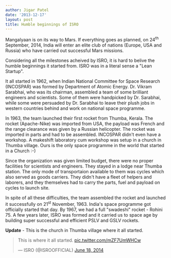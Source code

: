 ```yaml
---
author: Jigar Patel
date: '2013-12-17'
layout: post
title: Humble beginnings of ISRO
---
```


Mangalyaan is on its way to Mars. If everything goes as planned, on
24<sup>th</sup> September, 2014, India will enter an elite club of
nations (Europe, USA and Russia) who have carried out successful Mars missions.

Considering all the milestones acheived by ISRO, it is hard to belive
the humble beginnings it started from. ISRO was in a literal sense a
"Lean Startup".

It all started in 1962, when Indian National Committee for Space
Research (INCOSPAR) was formed by Department of Atomic Energy. Dr.
Vikram Sarabhai, who was its chairman, assembled a team of some
brilliant engineers and scientists. Some of them were handpicked by Dr.
Sarabhai, while some were persuaded by Dr. Sarabhai to leave their plush
jobs in western countries behind and work on national space programme.

In 1963, the team launched their first rocket from Thumba, Kerala. The rocket (Apache-Nike) was
imported from USA, the payload was French and the range clearance was
given by a Russian helicopter. The rocket was imported in parts and had
to be assembled. INCOSPAR didn't even have a workshop. A makeshift
laboratory cum workshop was setup in a church in Thumba village. Ours is
the only space programme in the world that started in a Church :-)

Since the organization was given limited budget, there were no proper
facilities for scientists and engineers. They stayed in a lodge near
Thumba station. The only mode of transportaion available to them was
cycles which also served as goods carriers. They didn't have a fleet of
helpers and laborers, and they themselves had to carry the parts, fuel and payload on cycles to launch site.

In spite of all these difficulties, the team assembled the rocket and
launched it successfully on 21<sup>st</sup> November, 1963. India's
space programme got officially started that day. By 1967, we had a full
"swadeshi" rocket - Rohini 75. A few years later, ISRO was formed and it
carried us to space age by building super successful and efficient PSLV
and GSLV rockets.

**Update** - This is the church in Thumba village where it all started.

<blockquote class="twitter-tweet" lang="en"><p>This is where it all
started. <a
href="http://t.co/mZF7UmWHCw">pic.twitter.com/mZF7UmWHCw</a></p>&mdash;
ISRO (@ISROOFFICIAL) <a
href="https://twitter.com/ISROOFFICIAL/statuses/479124874640646145">June
18, 2014</a></blockquote>
<script async src="//platform.twitter.com/widgets.js"
charset="utf-8"></script>
